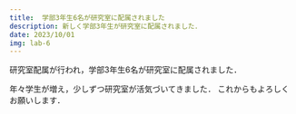```yaml
---
title:  学部3年生6名が研究室に配属されました
description: 新しく学部3年生が研究室に配属されました．
date: 2023/10/01
img: lab-6
---
```


研究室配属が行われ，学部3年生6名が研究室に配属されました．

年々学生が増え，少しずつ研究室が活気づいてきました．
これからもよろしくお願いします．
